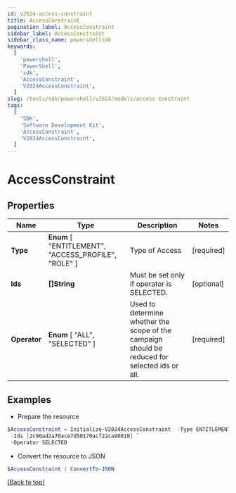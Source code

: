 ```yaml
---
id: v2024-access-constraint
title: AccessConstraint
pagination_label: AccessConstraint
sidebar_label: AccessConstraint
sidebar_class_name: powershellsdk
keywords:
  [
    'powershell',
    'PowerShell',
    'sdk',
    'AccessConstraint',
    'V2024AccessConstraint',
  ]
slug: /tools/sdk/powershell/v2024/models/access-constraint
tags:
  [
    'SDK',
    'Software Development Kit',
    'AccessConstraint',
    'V2024AccessConstraint',
  ]
---
```


# AccessConstraint

## Properties

| Name | Type | Description | Notes |
| --- | --- | --- | --- |
| **Type** | **Enum** [ "ENTITLEMENT", "ACCESS_PROFILE", "ROLE" ] | Type of Access | [required] |
| **Ids** | **[]String** | Must be set only if operator is SELECTED. | [optional] |
| **Operator** | **Enum** [ "ALL", "SELECTED" ] | Used to determine whether the scope of the campaign should be reduced for selected ids or all. | [required] |

## Examples

- Prepare the resource

```powershell
$AccessConstraint = Initialize-V2024AccessConstraint  -Type ENTITLEMENT `
 -Ids [2c90ad2a70ace7d50170acf22ca90010] `
 -Operator SELECTED
```

- Convert the resource to JSON

```powershell
$AccessConstraint | ConvertTo-JSON
```

[[Back to top]](#)
